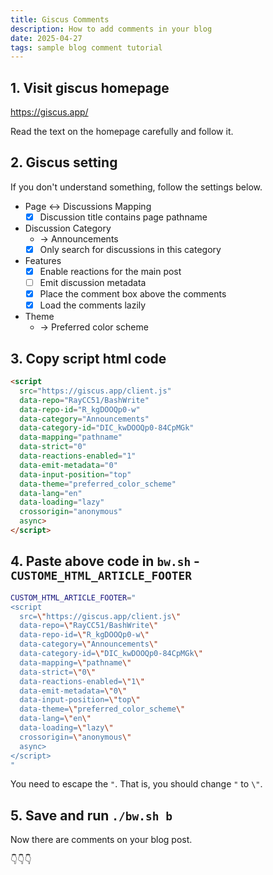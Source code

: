 ```yaml
---
title: Giscus Comments
description: How to add comments in your blog
date: 2025-04-27
tags: sample blog comment tutorial
---
```


## 1. Visit giscus homepage

<https://giscus.app/>

Read the text on the homepage carefully and follow it.

## 2. Giscus setting

If you don't understand something, follow the settings below.

- Page ↔️ Discussions Mapping 
    - [x] Discussion title contains page pathname
- Discussion Category
    - -> Announcements
    - [x] Only search for discussions in this category
- Features
    - [x] Enable reactions for the main post
    - [ ] Emit discussion metadata
    - [x] Place the comment box above the comments
    - [x] Load the comments lazily
- Theme
    - -> Preferred color scheme

## 3. Copy script html code

```html
<script 
  src="https://giscus.app/client.js"
  data-repo="RayCC51/BashWrite"
  data-repo-id="R_kgDOOQp0-w"
  data-category="Announcements"
  data-category-id="DIC_kwDOOQp0-84CpMGk"
  data-mapping="pathname"
  data-strict="0"
  data-reactions-enabled="1"
  data-emit-metadata="0"
  data-input-position="top"
  data-theme="preferred_color_scheme"
  data-lang="en"
  data-loading="lazy"
  crossorigin="anonymous"
  async>
</script>
```

## 4. Paste above code in `bw.sh` - `CUSTOME_HTML_ARTICLE_FOOTER`

```bash
CUSTOM_HTML_ARTICLE_FOOTER="
<script 
  src=\"https://giscus.app/client.js\"
  data-repo=\"RayCC51/BashWrite\"
  data-repo-id=\"R_kgDOOQp0-w\"
  data-category=\"Announcements\"
  data-category-id=\"DIC_kwDOOQp0-84CpMGk\"
  data-mapping=\"pathname\"
  data-strict=\"0\"
  data-reactions-enabled=\"1\"
  data-emit-metadata=\"0\"
  data-input-position=\"top\"
  data-theme=\"preferred_color_scheme\"
  data-lang=\"en\"
  data-loading=\"lazy\"
  crossorigin=\"anonymous\"
  async>
</script>
"
```

You need to escape the `"`. That is, you should change `"` to `\"`.

## 5. Save and run `./bw.sh b`

Now there are comments on your blog post. 

👇👇👇
